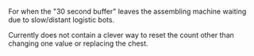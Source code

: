 For when the "30 second buffer" leaves the assembling machine waiting due to slow/distant logistic bots.

Currently does not contain a clever way to reset the count other than changing one value or replacing the chest.
